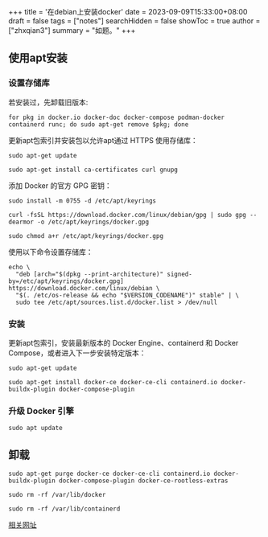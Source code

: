 +++
title = '在debian上安装docker'
date = 2023-09-09T15:33:00+08:00
draft = false
tags = ["notes"]
searchHidden = false
showToc = true
author = ["zhxqian3"]
summary = "如题。"
+++

## 使用apt安装

### 设置存储库
若安装过，先卸载旧版本:
```
for pkg in docker.io docker-doc docker-compose podman-docker containerd runc; do sudo apt-get remove $pkg; done
```

更新apt包索引并安装包以允许apt通过 HTTPS 使用存储库：

```
sudo apt-get update
```

```
sudo apt-get install ca-certificates curl gnupg
```

添加 Docker 的官方 GPG 密钥：

```
sudo install -m 0755 -d /etc/apt/keyrings
```

```
curl -fsSL https://download.docker.com/linux/debian/gpg | sudo gpg --dearmor -o /etc/apt/keyrings/docker.gpg
```

```
sudo chmod a+r /etc/apt/keyrings/docker.gpg
```

使用以下命令设置存储库：

```
echo \
  "deb [arch="$(dpkg --print-architecture)" signed-by=/etc/apt/keyrings/docker.gpg] https://download.docker.com/linux/debian \
  "$(. /etc/os-release && echo "$VERSION_CODENAME")" stable" | \
  sudo tee /etc/apt/sources.list.d/docker.list > /dev/null
```

### 安装

更新apt包索引，安装最新版本的 Docker Engine、containerd 和 Docker Compose，或者进入下一步安装特定版本：

```
sudo apt-get update
```

```
sudo apt-get install docker-ce docker-ce-cli containerd.io docker-buildx-plugin docker-compose-plugin
```

### 升级 Docker 引擎

```
sudo apt update
```

## 卸载

```
sudo apt-get purge docker-ce docker-ce-cli containerd.io docker-buildx-plugin docker-compose-plugin docker-ce-rootless-extras
```

```
sudo rm -rf /var/lib/docker
```

```
sudo rm -rf /var/lib/containerd
```

[相关网址](https://docs.docker.com/engine/install/debian/)